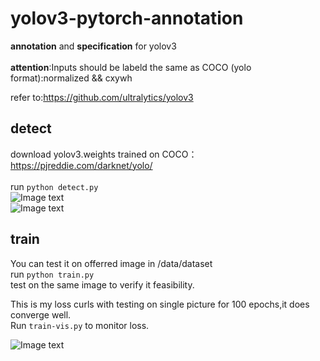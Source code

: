 # yolov3-pytorch-annotation<br>
**annotation** and **specification** for yolov3 <br>  
**attention**:Inputs should be labeld the same as COCO (yolo format):normalized && cxywh  <br>

refer to:https://github.com/ultralytics/yolov3     <br>

## **detect**   <br> 
download yolov3.weights trained on COCO：https://pjreddie.com/darknet/yolo/ <br>   
run   ```python detect.py```   <br>
![Image text](https://github.com/ming71/yolov3-pytorch-annotation/blob/master/output/30.jpg)    
![Image text](https://github.com/ming71/yolov3-pytorch-annotation/blob/master/output/COCO_train2014_000000000025.jpg)   

## **train**    <br>
You can test it on offerred image in /data/dataset   <br>
run   ```python train.py```    <br>
test on the same image to verify it feasibility.   <br>

 This is my loss curls with testing on single picture for 100 epochs,it does converge well.    <br>
 Run `train-vis.py` to monitor loss.   <br>
 
![Image text](https://github.com/ming71/yolov3-pytorch-annotation/blob/master/notebook/loss.png) 
